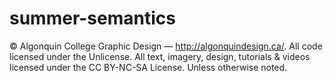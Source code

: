 # summer-semantics

© Algonquin College Graphic Design — http://algonquindesign.ca/.
All code licensed under the Unlicense.
All text, imagery, design, tutorials & videos licensed under the CC BY-NC-SA License.
Unless otherwise noted.
